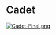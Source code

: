 # Cadet

[![Cadet-Final.png](https://i.postimg.cc/CMmJGT2x/Cadet-Final.png)](https://postimg.cc/LhgzS7Rc)

